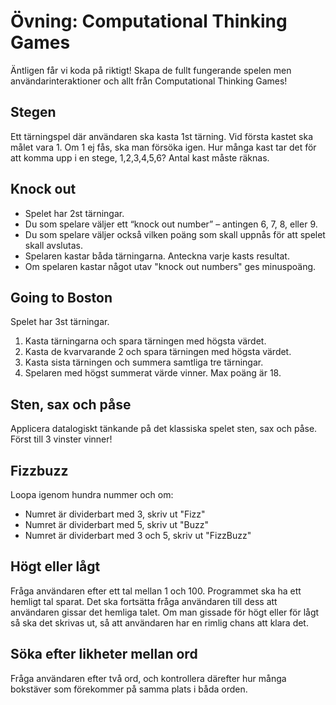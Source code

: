 # Övning: Computational Thinking Games

Äntligen får vi koda på riktigt! Skapa de fullt fungerande spelen men användarinteraktioner och allt från Computational Thinking Games!

## Stegen

Ett tärningspel där användaren ska kasta 1st tärning. Vid första kastet ska målet vara 1. Om 1 ej fås, ska man försöka igen. Hur många kast tar det för att komma upp i en stege, 1,2,3,4,5,6? Antal kast måste räknas.

## Knock out

* Spelet har 2st tärningar.
* Du som spelare väljer ett “knock out number” – antingen 6, 7, 8, eller 9.
* Du som spelare väljer också vilken poäng som skall uppnås för att spelet skall avslutas.
* Spelaren kastar båda tärningarna. Anteckna varje kasts resultat.
* Om spelaren kastar något utav "knock out numbers" ges minuspoäng.


## Going to Boston

Spelet har 3st tärningar.

1. Kasta tärningarna och spara tärningen med högsta värdet.
2. Kasta de kvarvarande 2 och spara tärningen med högsta värdet.
3. Kasta sista tärningen och summera samtliga tre tärningar.
4. Spelaren med högst summerat värde vinner. Max poäng är 18.


## Sten, sax och påse

Applicera datalogiskt tänkande på det klassiska spelet sten, sax och påse. Först till 3 vinster vinner!

## Fizzbuzz

Loopa igenom hundra nummer och om:

* Numret är dividerbart med 3, skriv ut "Fizz"
* Numret är dividerbart med 5, skriv ut "Buzz"
* Numret är dividerbart med 3 och 5, skriv ut "FizzBuzz"

## Högt eller lågt

Fråga användaren efter ett tal mellan 1 och 100. Programmet ska ha ett hemligt tal sparat. Det ska fortsätta fråga användaren till dess att användaren gissar det hemliga talet. Om man gissade för högt eller för lågt så ska det skrivas ut, så att användaren har en rimlig chans att klara det.

## Söka efter likheter mellan ord

Fråga användaren efter två ord, och kontrollera därefter hur många bokstäver som förekommer på samma plats i båda orden. 
